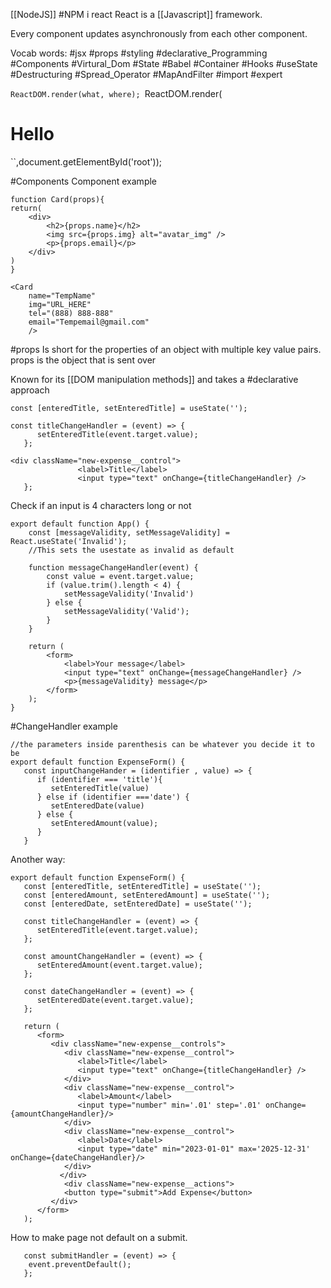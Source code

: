 [[NodeJS]] #NPM i react
React is a [[Javascript]] framework.

Every component updates asynchronously from each other component.

Vocab words:
#jsx #props #styling #declarative_Programming #Components #Virtural_Dom #State #Babel #Container #Hooks #useState #Destructuring #Spread_Operator #MapAndFilter #import #expert

`ReactDOM.render(what, where);
`ReactDOM.render(<h1>Hello</h1>
``,document.getElementById('root'));


#Components Component example
```
function Card(props){
return(
	<div>
		<h2>{props.name}</h2>
		<img src={props.img} alt="avatar_img" />
		<p>{props.email}</p>
	</div>
)
}
```
```
<Card
	name="TempName"
	img="URL_HERE"
	tel="(888) 888-888"
	email="Tempemail@gmail.com"
	/>
```

#props Is short for the properties of an object with multiple key value pairs.  props is the object that is sent over

Known for its [[DOM manipulation methods]] and takes a #declarative approach

```
const [enteredTitle, setEnteredTitle] = useState('');

const titleChangeHandler = (event) => {
      setEnteredTitle(event.target.value);
   };

<div className="new-expense__control">
               <label>Title</label>
               <input type="text" onChange={titleChangeHandler} />
   };
```

Check if an input is 4 characters long or not
```
export default function App() {
    const [messageValidity, setMessageValidity] = React.useState('Invalid');
    //This sets the usestate as invalid as default
    
    function messageChangeHandler(event) {
        const value = event.target.value;
        if (value.trim().length < 4) {
            setMessageValidity('Invalid')
        } else {
            setMessageValidity('Valid');
        }
    }
    
    return (
        <form>
            <label>Your message</label>
            <input type="text" onChange={messageChangeHandler} />
            <p>{messageValidity} message</p>
        </form>
    );
}
```

#ChangeHandler example
```
//the parameters inside parenthesis can be whatever you decide it to be
export default function ExpenseForm() {
   const inputChangeHander = (identifier , value) => {
      if (identifier === 'title'){
         setEnteredTitle(value)
      } else if (identifier ==='date') {
         setEnteredDate(value)
      } else {
         setEnteredAmount(value);
      }
   }
```

Another way:
```
export default function ExpenseForm() {
   const [enteredTitle, setEnteredTitle] = useState('');
   const [enteredAmount, setEnteredAmount] = useState('');
   const [enteredDate, setEnteredDate] = useState('');

   const titleChangeHandler = (event) => {
      setEnteredTitle(event.target.value);
   };

   const amountChangeHandler = (event) => {
      setEnteredAmount(event.target.value);
   };

   const dateChangeHandler = (event) => {
      setEnteredDate(event.target.value);
   };

   return (
      <form>
         <div className="new-expense__controls">
            <div className="new-expense__control">
               <label>Title</label>
               <input type="text" onChange={titleChangeHandler} />
            </div>
            <div className="new-expense__control">
               <label>Amount</label>
               <input type="number" min='.01' step='.01' onChange={amountChangeHandler}/>
            </div>
            <div className="new-expense__control">
               <label>Date</label>
               <input type="date" min="2023-01-01" max='2025-12-31' onChange={dateChangeHandler}/>
            </div>
           </div>
            <div className="new-expense__actions">
            <button type="submit">Add Expense</button>
         </div>
      </form>
   );
```

How to make page not default on a submit.
```
   const submitHandler = (event) => {
   	event.preventDefault();
   };
````